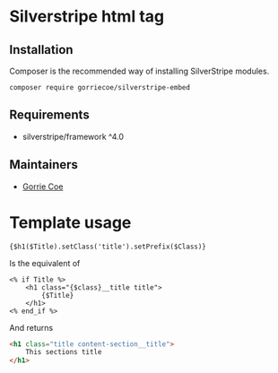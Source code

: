 # Silverstripe html tag


## Installation
Composer is the recommended way of installing SilverStripe modules.
```
composer require gorriecoe/silverstripe-embed
```

## Requirements

- silverstripe/framework ^4.0

## Maintainers

- [Gorrie Coe](https://github.com/gorriecoe)

# Template usage

```
{$h1($Title).setClass('title').setPrefix($Class)}
```
Is the equivalent of
```
<% if Title %>
    <h1 class="{$class}__title title">
        {$Title}
    </h1>
<% end_if %>
```
And returns
```html
<h1 class="title content-section__title">
    This sections title
</h1>
```
